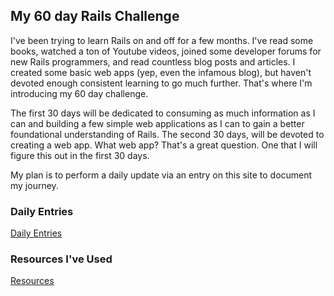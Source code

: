 ## My 60 day Rails Challenge
I've been trying to learn Rails on and off for a few months.  I've read some books, watched a ton of Youtube videos, joined some developer forums for new Rails programmers, and read countless blog posts and articles.  I created some basic web apps (yep, even the infamous blog), but haven't devoted enough consistent learning to go much further.  That's where I'm introducing my 60 day challenge.

The first 30 days will be dedicated to consuming as much information as I can and building a few simple web applications as I can to gain a better foundational understanding of Rails.  The second 30 days, will be devoted to creating a web app.  What web app?  That's a great question.  One that I will figure this out in the first 30 days.

My plan is to perform a daily update via an entry on this site to document my journey.  


### Daily Entries
[Daily Entries](entries.md)

### Resources I've Used
[Resources](resources.md)
